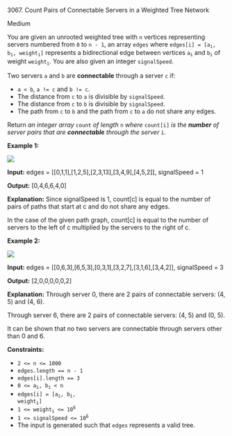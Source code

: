 3067\. Count Pairs of Connectable Servers in a Weighted Tree Network

Medium

You are given an unrooted weighted tree with `n` vertices representing servers numbered from `0` to `n - 1`, an array `edges` where <code>edges[i] = [a<sub>i</sub>, b<sub>i</sub>, weight<sub>i</sub>]</code> represents a bidirectional edge between vertices <code>a<sub>i</sub></code> and <code>b<sub>i</sub></code> of weight <code>weight<sub>i</sub></code>. You are also given an integer `signalSpeed`.

Two servers `a` and `b` are **connectable** through a server `c` if:

*   `a < b`, `a != c` and `b != c`.
*   The distance from `c` to `a` is divisible by `signalSpeed`.
*   The distance from `c` to `b` is divisible by `signalSpeed`.
*   The path from `c` to `b` and the path from `c` to `a` do not share any edges.

Return _an integer array_ `count` _of length_ `n` _where_ `count[i]` _is the **number** of server pairs that are **connectable** through_ _the server_ `i`.

**Example 1:**

![](https://assets.leetcode.com/uploads/2024/01/21/example22.png)

**Input:** edges = [[0,1,1],[1,2,5],[2,3,13],[3,4,9],[4,5,2]], signalSpeed = 1

**Output:** [0,4,6,6,4,0]

**Explanation:** Since signalSpeed is 1, count[c] is equal to the number of pairs of paths that start at c and do not share any edges.

In the case of the given path graph, count[c] is equal to the number of servers to the left of c multiplied by the servers to the right of c. 

**Example 2:**

![](https://assets.leetcode.com/uploads/2024/01/21/example11.png)

**Input:** edges = [[0,6,3],[6,5,3],[0,3,1],[3,2,7],[3,1,6],[3,4,2]], signalSpeed = 3

**Output:** [2,0,0,0,0,0,2]

**Explanation:** Through server 0, there are 2 pairs of connectable servers: (4, 5) and (4, 6).

Through server 6, there are 2 pairs of connectable servers: (4, 5) and (0, 5).

It can be shown that no two servers are connectable through servers other than 0 and 6. 

**Constraints:**

*   `2 <= n <= 1000`
*   `edges.length == n - 1`
*   `edges[i].length == 3`
*   <code>0 <= a<sub>i</sub>, b<sub>i</sub> < n</code>
*   <code>edges[i] = [a<sub>i</sub>, b<sub>i</sub>, weight<sub>i</sub>]</code>
*   <code>1 <= weight<sub>i</sub> <= 10<sup>6</sup></code>
*   <code>1 <= signalSpeed <= 10<sup>6</sup></code>
*   The input is generated such that `edges` represents a valid tree.